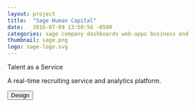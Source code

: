 ```yaml
---
layout: project
title:  "Sage Human Capital"
date:   2016-07-09 13:50:56 -0500
categories: sage company dashboards web-apps business end
thumbnail: sage.png
logo: sage-logo.svg
---
```


<quote>Talent as a Service</quote>
<p>A real-time recruiting service and analytics platform.</p>
<div class="buttons">
 	<button>Design</button>
</div>